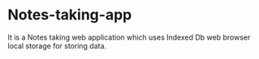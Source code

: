 # Notes-taking-app
It is a Notes taking web application which uses Indexed Db web browser local storage for storing data. 
